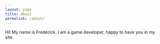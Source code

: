 ```yaml
---
layout: page
title: About
permalink: /about/
---
```


Hi! My name is Frederick. I am a game developer, happy to have you in my site.